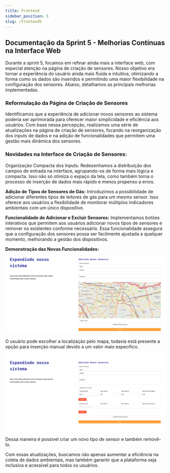 ```yaml
---
title: Frontend 
sidebar_position: 5
slug: /frontend5
---
```


## Documentação da Sprint 5 - Melhorias Contínuas na Interface Web

Durante a sprint 5, focamos em refinar ainda mais a interface web, com especial atenção na página de criação de sensores. Nosso objetivo era tornar a experiência do usuário ainda mais fluida e intuitiva, otimizando a forma como os dados são inseridos e permitindo uma maior flexibilidade na configuração dos sensores. Abaixo, detalhamos as principais melhorias implementadas.

### Reformulação da Página de Criação de Sensores
Identificamos que a experiência de adicionar novos sensores ao sistema poderia ser aprimorada para oferecer maior simplicidade e eficiência aos usuários. Com base nessa percepção, realizamos uma série de atualizações na página de criação de sensores, focando na reorganização dos inputs de dados e na adição de funcionalidades que permitem uma gestão mais dinâmica dos sensores.

### Novidades na Interface de Criação de Sensores:
Organização Compacta dos Inputs: Redesenhamos a distribuição dos campos de entrada na interface, agrupando-os de forma mais lógica e compacta. Isso não só otimiza o espaço da tela, como também torna o processo de inserção de dados mais rápido e menos propenso a erros.

<b>Adição de Tipos de Sensores de Gás:</b> Introduzimos a possibilidade de adicionar diferentes tipos de leitores de gás para um mesmo sensor. Isso oferece aos usuários a flexibilidade de monitorar múltiplos indicadores ambientais com um único dispositivo.

<b>Funcionalidade de Adicionar e Excluir Sensores:</b> Implementamos botões interativos que permitem aos usuários adicionar novos tipos de sensores e remover os existentes conforme necessário. Essa funcionalidade assegura que a configuração dos sensores possa ser facilmente ajustada a qualquer momento, melhorando a gestão dos dispositivos.

<b>Demonstração das Novas Funcionalidades:</b>

![Mapa para localização - Sensor](../../../static/img/sensorMap.png)

O usuário pode escolher a localização pelo mapa, todavia está presente a opção para inserção manual devido a um valor mais específico.

![Gases - Sensor](../../../static/img/tipoSensores.png)

Dessa maneira é possível criar um novo tipo de sensor e também removê-lo.

Com essas atualizações, buscamos não apenas aumentar a eficiência na coleta de dados ambientais, mas também garantir que a plataforma seja inclusiva e acessível para todos os usuários.